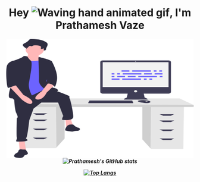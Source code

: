 <h1 align="center">Hey <img src="https://raw.githubusercontent.com/nixin72/nixin72/master/wave.gif" 
         alt="Waving hand animated gif"
         height="45"
         width="45" />, I'm Prathamesh Vaze</h1>
<h5 align="center">

<img align="right" alt="GIF" src="https://github.com/PrathameshVaze1/PrathameshVaze1/blob/main/code1.svg?raw=true" width="600" height="320" />

![Prathamesh's GitHub stats](https://github-readme-stats.vercel.app/api?username=PrathameshVaze1&show_icons=true&theme=radical)

[![Top Langs](https://github-readme-stats.vercel.app/api/top-langs/?username=PrathameshVaze1&layout=compact)](https://github.com/anuraghazra/github-readme-stats)

